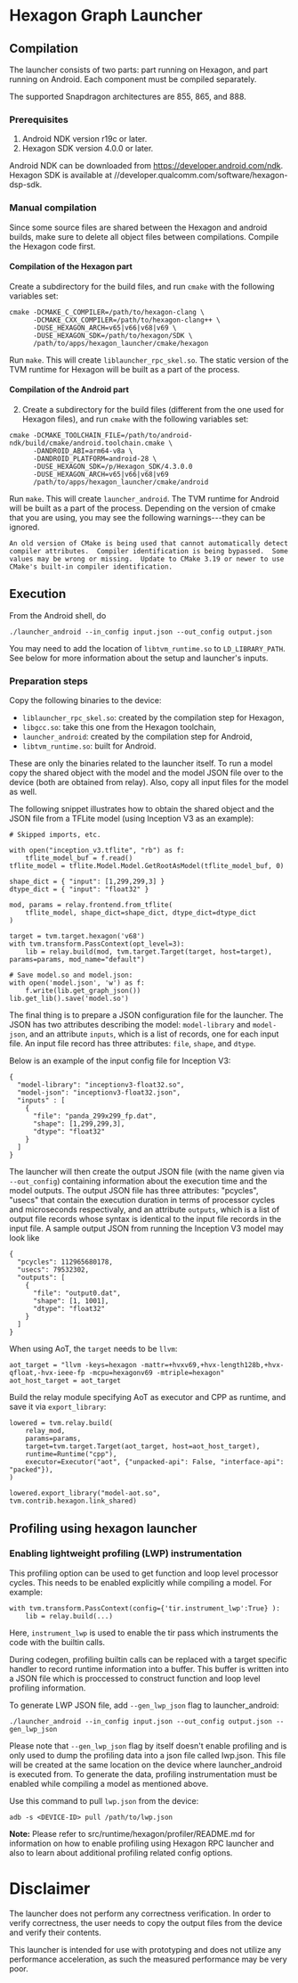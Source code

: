 <!--- Licensed to the Apache Software Foundation (ASF) under one -->
<!--- or more contributor license agreements.  See the NOTICE file -->
<!--- distributed with this work for additional information -->
<!--- regarding copyright ownership.  The ASF licenses this file -->
<!--- to you under the Apache License, Version 2.0 (the -->
<!--- "License"); you may not use this file except in compliance -->
<!--- with the License.  You may obtain a copy of the License at -->

<!---   http://www.apache.org/licenses/LICENSE-2.0 -->

<!--- Unless required by applicable law or agreed to in writing, -->
<!--- software distributed under the License is distributed on an -->
<!--- "AS IS" BASIS, WITHOUT WARRANTIES OR CONDITIONS OF ANY -->
<!--- KIND, either express or implied.  See the License for the -->
<!--- specific language governing permissions and limitations -->
<!--- under the License. -->
# Hexagon Graph Launcher

## Compilation

The launcher consists of two parts: part running on Hexagon, and part running
on Android. Each component must be compiled separately.

The supported Snapdragon architectures are 855, 865, and 888.

### Prerequisites

1. Android NDK version r19c or later.
2. Hexagon SDK version 4.0.0 or later.

Android NDK can be downloaded from https://developer.android.com/ndk.
Hexagon SDK is available at //developer.qualcomm.com/software/hexagon-dsp-sdk.

### Manual compilation

Since some source files are shared between the Hexagon and android builds,
make sure to delete all object files between compilations. Compile the Hexagon
code first.

#### Compilation of the Hexagon part

Create a subdirectory for the build files, and run `cmake` with the
following variables set:

```
cmake -DCMAKE_C_COMPILER=/path/to/hexagon-clang \
      -DCMAKE_CXX_COMPILER=/path/to/hexagon-clang++ \
      -DUSE_HEXAGON_ARCH=v65|v66|v68|v69 \
      -DUSE_HEXAGON_SDK=/path/to/hexagon/SDK \
      /path/to/apps/hexagon_launcher/cmake/hexagon
```

Run `make`. This will create `liblauncher_rpc_skel.so`. The static version of
the TVM runtime for Hexagon will be built as a part of the process.

#### Compilation of the Android part

2. Create a subdirectory for the build files (different from the one used for
   Hexagon files), and run `cmake` with the following variables set:

```
cmake -DCMAKE_TOOLCHAIN_FILE=/path/to/android-ndk/build/cmake/android.toolchain.cmake \
      -DANDROID_ABI=arm64-v8a \
      -DANDROID_PLATFORM=android-28 \
      -DUSE_HEXAGON_SDK=/p/Hexagon_SDK/4.3.0.0
      -DUSE_HEXAGON_ARCH=v65|v66|v68|v69
      /path/to/apps/hexagon_launcher/cmake/android
```

Run `make`. This will create `launcher_android`. The TVM runtime for Android will
be built as a part of the process. Depending on the version of cmake that you are
using, you may see the following warnings---they can be ignored.

```
An old version of CMake is being used that cannot automatically detect
compiler attributes.  Compiler identification is being bypassed.  Some
values may be wrong or missing.  Update to CMake 3.19 or newer to use
CMake's built-in compiler identification.
```

## Execution

From the Android shell, do
```
./launcher_android --in_config input.json --out_config output.json
```

You may need to add the location of `libtvm_runtime.so` to `LD_LIBRARY_PATH`.
See below for more information about the setup and launcher's inputs.

### Preparation steps

Copy the following binaries to the device:
- `liblauncher_rpc_skel.so`: created by the compilation step for Hexagon,
- `libgcc.so`: take this one from the Hexagon toolchain,
- `launcher_android`: created by the compilation step for Android,
- `libtvm_runtime.so`: built for Android.

These are only the binaries related to the launcher itself. To run a model
copy the shared object with the model and the model JSON file over to the
device (both are obtained from relay).  Also, copy all input files for the
model as well.

The following snippet illustrates how to obtain the shared object and the
JSON file from a TFLite model (using Inception V3 as an example):

```
# Skipped imports, etc.

with open("inception_v3.tflite", "rb") as f:
    tflite_model_buf = f.read()
tflite_model = tflite.Model.Model.GetRootAsModel(tflite_model_buf, 0)

shape_dict = { "input": [1,299,299,3] }
dtype_dict = { "input": "float32" }

mod, params = relay.frontend.from_tflite(
    tflite_model, shape_dict=shape_dict, dtype_dict=dtype_dict
)

target = tvm.target.hexagon('v68')
with tvm.transform.PassContext(opt_level=3):
    lib = relay.build(mod, tvm.target.Target(target, host=target), params=params, mod_name="default")

# Save model.so and model.json:
with open('model.json', 'w') as f:
    f.write(lib.get_graph_json())
lib.get_lib().save('model.so')
```

The final thing is to prepare a JSON configuration file for the launcher.
The JSON has two attributes describing the model: `model-library` and
`model-json`, and an attribute `inputs`, which is a list of records, one
for each input file.
An input file record has three attributes: `file`, `shape`, and `dtype`.

Below is an example of the input config file for Inception V3:
```
{
  "model-library": "inceptionv3-float32.so",
  "model-json": "inceptionv3-float32.json",
  "inputs" : [
    {
      "file": "panda_299x299_fp.dat",
      "shape": [1,299,299,3],
      "dtype": "float32"
    }
  ]
}
```

The launcher will then create the output JSON file (with the name given via
`--out_config`) containing information about the execution time and the model
outputs. The output JSON file has three attributes: "pcycles", "usecs" that
contain the execution duration in terms of processor cycles and microseconds
respectivaly, and an attribute `outputs`, which is a list of output file records
whose syntax is identical to the input file records in the input file.
A sample output JSON from running the Inception V3 model may look like
```
{
  "pcycles": 112965680178,
  "usecs": 79532302,
  "outputs": [
    {
      "file": "output0.dat",
      "shape": [1, 1001],
      "dtype": "float32"
    }
  ]
}
```

When using AoT, the `target` needs to be `llvm`:
```
aot_target = "llvm -keys=hexagon -mattr=+hvxv69,+hvx-length128b,+hvx-qfloat,-hvx-ieee-fp -mcpu=hexagonv69 -mtriple=hexagon"
aot_host_target = aot_target
```

Build the relay module specifying AoT as executor and CPP as runtime, and save it via `export_library`:
```
lowered = tvm.relay.build(
    relay_mod,
    params=params,
    target=tvm.target.Target(aot_target, host=aot_host_target),
    runtime=Runtime("cpp"),
    executor=Executor("aot", {"unpacked-api": False, "interface-api": "packed"}),
)

lowered.export_library("model-aot.so", tvm.contrib.hexagon.link_shared)
```


## Profiling using hexagon launcher

### Enabling lightweight profiling (LWP) instrumentation

This profiling option can be used to get function and loop level processor cycles.
This needs to be enabled explicitly while compiling a model. For example:

```
with tvm.transform.PassContext(config={'tir.instrument_lwp':True} ):
    lib = relay.build(...)
```

Here, `instrument_lwp` is used to enable the tir pass which instruments the code with the builtin calls.

During codegen, profiling builtin calls can be replaced with a target specific handler to record runtime
information into a buffer. This buffer is written into a JSON file which is proccessed to construct
function and loop level profiling information.

To generate LWP JSON file, add `--gen_lwp_json` flag to launcher_android:

```
./launcher_android --in_config input.json --out_config output.json --gen_lwp_json
```

Please note that `--gen_lwp_json` flag by itself doesn't enable profiling and is only used to dump
the profiling data into a json file called lwp.json. This file will be created at the same location
on the device where launcher_android is executed from. To generate the data, profiling instrumentation
must be enabled while compiling a model as mentioned above.

Use this command to pull `lwp.json` from the device:

```
adb -s <DEVICE-ID> pull /path/to/lwp.json
```

**Note:** Please refer to src/runtime/hexagon/profiler/README.md for information on how
to enable profiling using Hexagon RPC launcher and also to learn about additional profiling related
config options.

# Disclaimer

The launcher does not perform any correctness verification. In order to verify
correctness, the user needs to copy the output files from the device and
verify their contents.

This launcher is intended for use with prototyping and does not utilize any
performance acceleration, as such the measured performance may be very poor.
